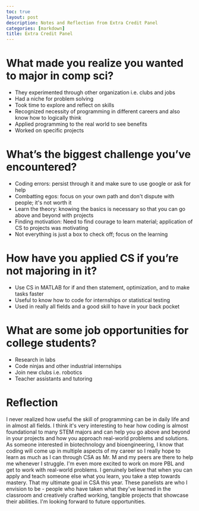 ```yaml
---
toc: true
layout: post
description: Notes and Reflection from Extra Credit Panel
categories: [markdown]
title: Extra Credit Panel 
---
```


# What made you realize you wanted to major in comp sci?
- They experimented through other organization i.e. clubs and jobs 
- Had a niche for problem solving
- Took time to explore and reflect on skills
- Recognized necessity of programming in different careers and also know how to logically think
- Applied programming to the real world to see benefits
- Worked on specific projects

# What’s the biggest challenge you’ve encountered?
- Coding errors: persist through it and make sure to use google or ask for help
- Combatting egos: focus on your own path and don't dispute with people; it's not worth it
- Learn the theory: knowing the basics is necessary so that you can go above and beyond with projects
- Finding motivation: Need to find courage to learn material; application of CS to projects was motivating
- Not everything is just a box to check off; focus on the learning

# How have you applied CS if you’re not majoring in it?
- Use CS in MATLAB for if and then statement, optimization, and to make tasks faster
- Useful to know how to code for internships or statistical testing
- Used in really all fields and a good skill to have in your back pocket

# What are some job opportunities for college students?
- Research in labs
- Code ninjas and other industrial internships
- Join new clubs i.e. robotics 
- Teacher assistants and tutoring

# Reflection
I never realized how useful the skill of programming can be in daily life and in almost all fields. I think it's very interesting to hear how coding is almost foundational to many STEM majors and can help you go above and beyond in your projects and how you approach real-world problems and solutions. As someone interested in biotechnology and bioengineering, I know that coding will come up in multiple aspects of my career so I really hope to learn as much as I can through CSA as Mr. M and my peers are there to help me whenever I struggle. I'm even more excited to work on more PBL and get to work with real-world problems. I genuinely believe that when you can apply and teach someone else what you learn, you take a step towards mastery. That my ultimate goal in CSA this year. These panelists are who I envision to be - people who have taken what they've learned in the classroom and creatively crafted working, tangible projects that showcase their abilities. I'm looking forward to future opportunities.

